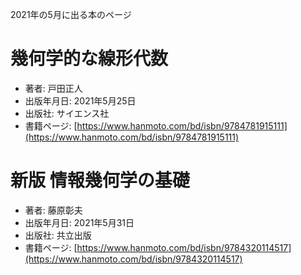 2021年の5月に出る本のページ


# 幾何学的な線形代数
* 著者: 戸田正人
* 出版年月日: 2021年5月25日
* 出版社: サイエンス社
* 書籍ページ: [https://www.hanmoto.com/bd/isbn/9784781915111](https://www.hanmoto.com/bd/isbn/9784781915111)


# 新版 情報幾何学の基礎
* 著者: 藤原彰夫
* 出版年月日: 2021年5月31日
* 出版社: 共立出版
* 書籍ページ: [https://www.hanmoto.com/bd/isbn/9784320114517](https://www.hanmoto.com/bd/isbn/9784320114517)
